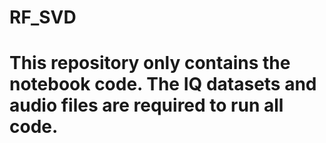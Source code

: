 # RF_SVD
# This repository only contains the notebook code. The IQ datasets and audio files are required to run all code.

